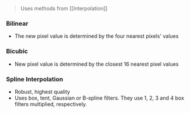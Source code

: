 >Uses methods from [[Interpolation]]

### Bilinear
- The new pixel value is determined by the four nearest pixels' values

### Bicubic
- New pixel value is determined by the closest 16 nearest pixel values

### Spline Interpolation
- Robust, highest quality
- Uses box, tent, Gaussian or B-spline filters. They use 1, 2, 3 and 4 box filters multiplied, respectively.